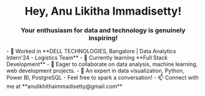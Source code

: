 <h1 align="center">Hey, Anu Likitha Immadisetty! </h1>
<h3 align="center">Your enthusiasm for data and technology is genuinely inspiring!</h3>
- 🔭 Worked in **DELL TECHNOLOGIES, Bangalore | Data Analytics Intern'24 - Logistics Team**
- 🌱 Currently learning **Full Stack Development**
- 👯 Eager to collaborate on data analysis, machine learning, web development projects.
- 💬 An expert in data visualization, Python, Power BI, PostgreSQL - Feel free to spark a conversation!
- 📫 Connect with me at **anulikhithaimmadisetty@gmail.com**



